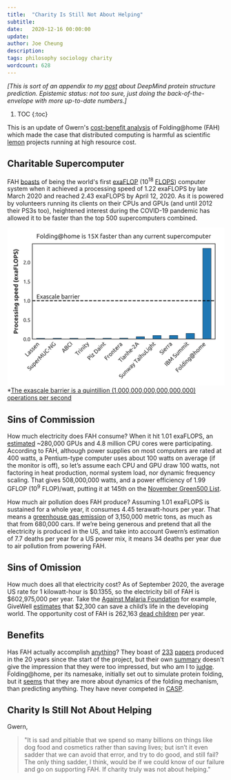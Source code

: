 ```yaml
---
title:  "Charity Is Still Not About Helping"
subtitle:
date:   2020-12-16 00:00:00
update:
author: Joe Cheung
description:
tags: philosophy sociology charity
wordcount: 628
---
```


*[This is sort of an appendix to my [post](https://subcriticalappraisal.com/2020/Did-DeepMind-solve-the-protein-folding-problem/) about DeepMind protein structure prediction. Epistemic status: not too sure, just doing the back-of-the-envelope with more up-to-date numbers.]*

1. TOC
{:toc}

This is an update of Gwern's [cost-benefit analysis](https://www.gwern.net/Charity-is-not-about-helping) of Folding@home (FAH) which made the case that distributed computing is harmful as scientific [lemon](https://www.wikiwand.com/en/The_Market_for_Lemons) projects running at high resource cost.

## Charitable Supercomputer

FAH [<span class="underline">boasts</span>](https://archive.vn/20200412111010/https://stats.foldingathome.org/os) of being the world's first [exaFLOP](https://en.wikipedia.org/wiki/Exascale_computing?oldformat=true) (10<sup>18</sup> [FLOPS](https://en.wikipedia.org/wiki/FLOPS?oldformat=true)) computer system when it achieved a processing speed of 1.22 exaFLOPS by late March 2020 and reached 2.43 exaFLOPS by April 12, 2020. As it is powered by volunteers running its clients on their CPUs and GPUs (and until 2012 their PS3s too), heightened interest during the COVID-19 pandemic has allowed it to be faster than the top 500 supercomputers combined.

![](/images/2020-12-17-Did-DeepMind-solve-the-protein-folding-problem/image40.png)
*[<span class="underline">The exascale barrier is a quintillion (1,000,000,000,000,000,000) operations per second</span>](https://twitter.com/foldingathome/status/1249778379634675712?s=20)

## Sins of Commission

How much electricity does FAH consume? When it hit 1.01 exaFLOPS, an [<span class="underline">estimated</span>](https://www.ncbi.nlm.nih.gov/pmc/articles/PMC7337393/) ~280,000 GPUs and 4.8 million CPU cores were participating. According to FAH, although power supplies on most computers are rated at 400 watts, a Pentium-type computer uses about 100 watts on average (if the monitor is off), so let’s assume each CPU and GPU draw 100 watts, not factoring in heat production, normal system load, nor dynamic frequency scaling. That gives 508,000,000 watts, and a power efficiency of 1.99 GFLOP (10<sup>9</sup> FLOP)/watt, putting it at 145th on the [<span class="underline">November Green500 List</span>](https://www.top500.org/lists/green500/list/2020/11/?page=2).

How much air pollution does FAH produce? Assuming 1.01 exaFLOPS is sustained for a whole year, it consumes 4.45 terawatt-hours per year. That means a [<span class="underline">greenhouse gas emission</span>](https://www.epa.gov/energy/greenhouse-gas-equivalencies-calculator) of 3,150,000 metric tons, as much as that from 680,000 cars. If we’re being generous and pretend that all the electricity is produced in the US, and take into account Gwern’s estimation of 7.7 deaths per year for a US power mix, it means 34 deaths per year due to air pollution from powering FAH.

## Sins of Omission

How much does all that electricity cost? As of September 2020, the average US rate for 1 kilowatt-hour is $0.1355, so the electricity bill of FAH is $602,975,000 per year. Take the [<span class="underline">Against Malaria Foundation</span>](https://www.givewell.org/charities/amf#Cost_per_death_averted) for example, GiveWell [<span class="underline">estimates</span>](https://80000hours.org/2017/05/most-people-report-believing-its-incredibly-cheap-to-save-lives-in-the-developing-world/) that $2,300 can save a child’s life in the developing world. The opportunity cost of FAH is 262,163 [<span class="underline">dead children</span>](https://www.gwern.net/docs/philo/2011-yvain-deadchild.html) per year.

## Benefits

Has FAH actually accomplish [anything](https://old.reddit.com/r/askscience/comments/r93i6/has_foldinghome_really_accomplished_anything/)? They boast of [<span class="underline">233</span>](https://arstechnica.com/science/2020/04/how-the-pandemic-revived-a-distributed-computing-project-and-made-history/) [<span class="underline">papers</span>](https://foldingathome.org/papers-results/) produced in the 20 years since the start of the project, but their own [<span class="underline">summary</span>](https://foldingathome.org/faqs/press/what-have-you-done-so-far/summarize-key-papers-resulted-fah/) doesn't give the impression that they were too impressed, but who am I to [judge](https://www.quora.com/What-do-biologists-think-of-gwerns-criticism-of-Folding-Home). Folding@home, per its namesake, initially set out to simulate protein folding, but it [<span class="underline">seems</span>](https://www.reddit.com/r/askscience/comments/r93i6/has_foldinghome_really_accomplished_anything/c43yxd4/) that they are more about dynamics of the folding mechanism, than predicting anything. They have never competed in [CASP](https://subcriticalappraisal.com/2020/Did-DeepMind-solve-the-protein-folding-problem/#casp).

## Charity Is Still Not About Helping

Gwern,

> "It is sad and pitiable that we spend so many billions on things like dog food and cosmetics rather than saving lives; but isn’t it even sadder that we can avoid that error, and try to do good, and still fail? The only thing sadder, I think, would be if we could know of our failure and go on supporting FAH. If charity truly was not about helping."
